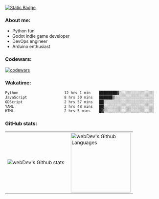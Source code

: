 [![Static Badge](https://img.shields.io/badge/Telegram-blue?style=flat&logo=telegram&link=https://t.me/sfkulagin)](https://t.me/sfkulagin)
### About me:

- Python fun
- Godot indie game developer
- DevOps engineer
- Arduino enthusiast

### Codewars:

[![codewars](https://www.codewars.com/users/talkafk/badges/large)](https://www.codewars.com/users/talkafk)

### Wakatime:

<!--START_SECTION:waka-->

```txt
Python                     12 hrs 1 min    ████████▓░░░░░░░░░░░░░░░░   35.03 %
JavaScript                 8 hrs 30 mins   ██████▒░░░░░░░░░░░░░░░░░░   24.76 %
GDScript                   2 hrs 57 mins   ██░░░░░░░░░░░░░░░░░░░░░░░   08.59 %
YAML                       2 hrs 48 mins   ██░░░░░░░░░░░░░░░░░░░░░░░   08.16 %
HTML                       2 hrs 5 mins    █▓░░░░░░░░░░░░░░░░░░░░░░░   06.08 %
```

<!--END_SECTION:waka-->

### GitHub stats:

<table>
  <tr>
    <td>
      <img align="left" src="http://github-readme-streak-stats.herokuapp.com?user=talkafk&theme=dark&background=000000" alt="webDev's Github stats" />
    </td>
    <td>
      <img height="195px" align="right" alt="webDev's Github Languages" src="https://github-readme-stats-sigma-five.vercel.app/api/top-langs/?username=talkafk&layout=compact&theme=vision-friendly-dark" />
    </td>
  </tr>
</table>
